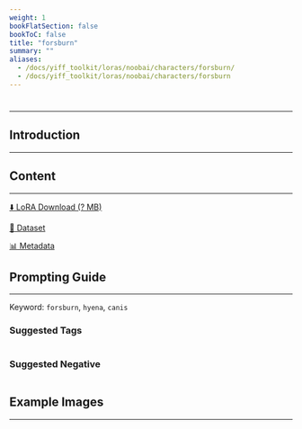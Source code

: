 ```yaml
---
weight: 1
bookFlatSection: false
bookToC: false
title: "forsburn"
summary: ""
aliases:
  - /docs/yiff_toolkit/loras/noobai/characters/forsburn/
  - /docs/yiff_toolkit/loras/noobai/characters/forsburn
---
```


<!--markdownlint-disable MD025 MD033 -->

# 

---

## Introduction

---

## Content

---

[⬇️ LoRA Download (? MB)]()

[📐 Dataset]()

[📊 Metadata]()

## Prompting Guide

---

Keyword: `forsburn`, `hyena`, `canis`

### Suggested Tags

```md
```

### Suggested Negative

```md
```

## Example Images

---

<div class="image-grid">
  <div class="image-grid-container">
    <a href="">
    </a>
    <a href="">
    </a>
  </div>
</div>
